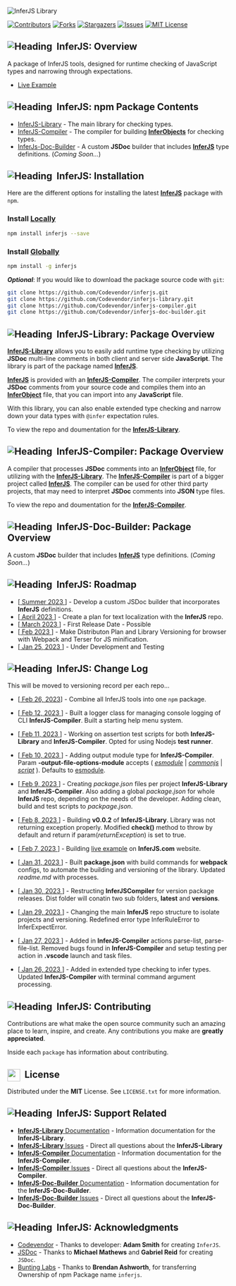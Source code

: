 [inferjs]: https://github.com/Codevendor/inferjs
[inferjs-library]: https://github.com/Codevendor/inferjs-library
[inferjs-compiler]: https://github.com/Codevendor/inferjs-compiler
[inferjs-doc-builder]: https://github.com/Codevendor/inferjs-doc-builder
[infer-object]: https://github.com/Codevendor/inferjs-library
[logo]: https://github.com/Codevendor/inferjs/blob/main/assets/images/inferjs-logo.png?raw=true
[header]: https://github.com/Codevendor/inferjs/blob/main/assets/images/git_header.png?raw=true
[arrow]: https://github.com/Codevendor/inferjs/blob/main/assets/images/arrowright.png?raw=true
[library-docs]: https://github.com/Codevendor/inferjs-library/
[library-issues]: https://github.com/Codevendor/inferjs-library/issues
[compiler-docs]: https://github.com/Codevendor/inferjs-compiler/
[compiler-issues]: https://github.com/Codevendor/inferjs-compiler/issues
[doc-builder-docs]: https://github.com/Codevendor/inferjs-doc-builder/
[doc-builder-issues]: https://github.com/Codevendor/inferjs-doc-builder/issues
[unhandled-error]: https://github.com/Codevendor/inferjs-library/blob/main/src/errors/infer-unhandled-error.js
[type-error]: https://github.com/Codevendor/inferjs-library/blob/main/src/errors/infer-type-error.js
[expect-error]: https://github.com/Codevendor/inferjs-library/blob/main/src/errors/infer-expect-error.js 
[demo]:https://inferjs.com/demo.html

<!-- MARKDOWN LINKS & IMAGES -->
[contributors-shield]: https://img.shields.io/github/contributors/Codevendor/inferjs.svg?style=for-the-badge
[contributors-url]: https://github.com/Codevendor/inferjs/graphs/contributors
[forks-shield]: https://img.shields.io/github/forks/Codevendor/inferjs.svg?style=for-the-badge
[forks-url]: https://github.com/Codevendor/inferjs/network/members
[stars-shield]: https://img.shields.io/github/stars/Codevendor/inferjs.svg?style=for-the-badge
[stars-url]: https://github.com/Codevendor/inferjs/stargazers
[issues-shield]: https://img.shields.io/github/issues/Codevendor/inferjs.svg?style=for-the-badge
[issues-url]: https://github.com/Codevendor/inferjs/issues
[license-shield]: https://img.shields.io/github/license/Codevendor/inferjs.svg?style=for-the-badge
[license-url]: https://github.com/Codevendor/inferjs/blob/master/LICENSE.txt
[product-screenshot]: images/screenshot.png

[star0]: https://codevendor.com/scripts/stars.html?repo=inferjs&id=0
[star1]: https://codevendor.com/scripts/stars.html?repo=inferjs&id=1
[star2]: https://codevendor.com/scripts/stars.html?repo=inferjs&id=2
[star3]: https://codevendor.com/scripts/stars.html?repo=inferjs&id=3
[star-more]: https://codevendor.com/scripts/stars.html?repo=inferjs&id=-1
[starlink0]: https://codevendor.com/scripts/starlink.html?repo=inferjs&id=0
[starlink1]: https://codevendor.com/scripts/starlink.html?repo=inferjs&id=1
[starlink2]: https://codevendor.com/scripts/starlink.html?repo=inferjs&id=2
[starlink3]: https://codevendor.com/scripts/starlink.html?repo=inferjs&id=3
[starlink-more]: https://codevendor.com/scripts/starlink.html?repo=inferjs&id=-1


![InferJS Library][header]

[![Contributors][contributors-shield]][contributors-url]
[![Forks][forks-shield]][forks-url]
[![Stargazers][stars-shield]][stars-url]
[![Issues][issues-shield]][issues-url]
[![MIT License][license-shield]][license-url]

## ![Heading][arrow]&nbsp;&nbsp;InferJS: Overview

A package of InferJS tools, designed for runtime checking of JavaScript types and narrowing through expectations.

- [Live Example][demo]

## ![Heading][arrow]&nbsp;&nbsp;InferJS: npm Package Contents

- [InferJS-Library][inferjs-library] - The main library for checking types.
- [InferJS-Compiler][inferjs-compiler] - The compiler for building [**InferObjects**][infer-object] for checking types.
- [InferJs-Doc-Builder][inferjs-doc-builder] - A custom **JSDoc** builder that includes [**InferJS**][inferjs] type definitions. (_Coming Soon..._)

## ![Heading][arrow]&nbsp;&nbsp;InferJS: Installation

Here are the different options for installing the latest [**InferJS**][inferjs] package with `npm`. 

### Install [Locally]()
```sh
npm install inferjs --save
```

### Install [Globally]()
```sh
npm install -g inferjs
```
**_Optional_**: If you would like to download the package source code with `git`:
```sh
git clone https://github.com/Codevendor/inferjs.git
git clone https://github.com/Codevendor/inferjs-library.git
git clone https://github.com/Codevendor/inferjs-compiler.git
git clone https://github.com/Codevendor/inferjs-doc-builder.git
```



<!-- ABOUT THE PROJECT -->
## ![Heading][arrow]&nbsp;&nbsp;InferJS-Library: Package Overview

[**InferJS-Library**][inferjs-library] allows you to easily add runtime type checking by utilizing **JSDoc** multi-line comments in both client and server side **JavaScript**. The library is part of the package named [**InferJS**][inferjs]. 

[**InferJS**][inferjs] is provided with an [**InferJS-Compiler**][inferjs-compiler]. The compiler interprets your **JSDoc** comments from your source code and compiles them into an [**InferObject**][infer-object] file, that you can import into any **JavaScript** file. 

With this library, you can also enable extended type checking and narrow down your data types with `@infer` expectation rules. 

To view the repo and doumentation for the [**InferJS-Library**][inferjs-library].


## ![Heading][arrow]&nbsp;&nbsp;InferJS-Compiler: Package Overview

A compiler that processes **JSDoc** comments into an [**InferObject**][infer-object] file, for utilizing with the [**InferJS-Library**][inferjs-library]. The [**InferJS-Compiler**][inferjs-compiler] is part of a bigger project called [**InferJS**][inferjs]. The compiler can be used for other third party projects, that may need to interpret **JSDoc** comments into **JSON** type files.

To view the repo and doumentation for the [**InferJS-Compiler**][inferjs-compiler].



## ![Heading][arrow]&nbsp;&nbsp;InferJS-Doc-Builder: Package Overview

A custom **JSDoc** builder that includes [**InferJS**][inferjs] type definitions. (_Coming Soon..._)
















<!-- ROADMAP -->
## ![Heading][arrow]&nbsp;&nbsp;InferJS: Roadmap

- [[ Summer 2023 ]()] - Develop a custom JSDoc builder that incorporates **InferJS** definitions.
- [[ April 2023 ]()] - Create a plan for text localization with the **InferJS** repo.
- [[ March 2023 ]()] - First Release Date - Possible 
- [[ Feb 2023 ]()] - Make Distributon Plan and Library Versioning for browser with Webpack and Terser for JS minification.
- [[ Jan 25, 2023 ]()] - Under Development and Testing



<!-- CHANGELOG -->
## ![Heading][arrow]&nbsp;&nbsp;InferJS: Change Log

This will be moved to versioning record per each repo...

- [[ Feb 26, 2023]()] - Combine all InferJS tools into one `npm` package. 

- [[ Feb 12, 2023 ]()] - Built a logger class for managing console logging of CLI **InferJS-Compiler**. Built a starting help menu system.

- [[ Feb 11, 2023 ]()] - Working on assertion test scripts for both **InferJS-Library** and **InferJS-Compiler**. Opted for using Nodejs **test runner**.

- [[ Feb 10, 2023 ]()] - Adding output module type for **InferJS-Compiler**. Param **-output-file-options-module** accepts ( [_esmodule_]() | [_commonjs_]() | [_script_]() ). Defaults to [esmodule]().

- [[ Feb 9, 2023 ]()] - Creating _package.json_ files per project **InferJS-Library** and **InferJS-Compiler**. Also adding a global _package.json_ for whole **InferJS** repo, depending on the needs of the developer. Adding clean, build and test scripts to _packpage.json_.

- [[ Feb 8, 2023 ]()] - Building **v0.0.2** of **InferJS-Library**. Library was not returning exception properly. Modified **check()** method to throw by default and return if param(_returnException_) is set to true.

- [[ Feb 7, 2023 ]()] - Building [live example](https://inferjs.com/demo.html) on **InferJS.com** website.

- [[ Jan 31, 2023 ]()] - Built **package.json** with build commands for **webpack** configs, to automate the building and versioning of the library. Updated _readme.md_ with processes.

- [[ Jan 30, 2023 ]()] - Restructing **InferJSCompiler** for version package releases. Dist folder will conatin two sub folders, **latest** and **versions**.

- [[ Jan 29, 2023 ]()] - Changing the main **InferJS** repo structure to isolate projects and versioning. Redefined error type InferRuleError to InferExpectError.

- [[ Jan 27, 2023 ]()] - Added in **InferJS-Compiler** actions parse-list, parse-file-list. Removed bugs found in **InferJS-Compiler** and setup testing per action in **.vscode** launch and task files.

- [[ Jan 26, 2023 ]()] - Added in extended type checking to infer types. Updated **InferJS-Compiler** with terminal command argument processing.





## ![Heading][arrow]&nbsp;&nbsp;InferJS: Contributing

Contributions are what make the open source community such an amazing place to learn, inspire, and create. Any contributions you make are **greatly appreciated**.

Inside each `package` has information about contributing.





<!-- LICENSE -->
## <img height="28" width="29" src="https://github.com/Codevendor/inferjs/blob/main/assets/images/arrowright.png?raw=true" style="float:left;" />&nbsp;&nbsp;License

Distributed under the **MIT** License. See `LICENSE.txt` for more information.





## ![Heading][arrow]&nbsp;&nbsp;InferJS: Support Related
 - [**InferJS-Library** Documentation][library-docs] - Information documentation for the **InferJS-Library**.
 - [**InferJS-Library** Issues][library-issues] - Direct all questions about the **InferJS-Library**
 - [**InferJS-Compiler** Documentation][compiler-docs] - Information documentation for the **InferJS-Compiler**.
 - [**InferJS-Compiler** Issues][compiler-issues] - Direct all questions about the **InferJS-Compiler**.
 - [**InferJS-Doc-Builder** Documentation][doc-builder-docs] - Information documentation for the **InferJS-Doc-Builder**.
 - [**InferJS-Doc-Builder** Issues][doc-builder-issues] - Direct all questions about the **InferJS-Doc-Builder**.




<!-- ACKNOWLEDGMENTS -->
## ![Heading][arrow]&nbsp;&nbsp;InferJS: Acknowledgments

* [Codevendor](https://codevendor.com) - Thanks to developer: **Adam Smith** for creating `InferJS`.
* [JSDoc](https://jsdoc.app/) - Thanks to **Michael Mathews** and **Gabriel Reid** for creating `JSDoc`. 
* [Bunting Labs](https://buntinglabs.com) - Thanks to **Brendan Ashworth**, for transferring Ownership of npm Package name `inferjs`.








